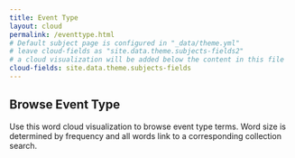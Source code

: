 ```yaml
---
title: Event Type
layout: cloud
permalink: /eventtype.html
# Default subject page is configured in "_data/theme.yml"
# leave cloud-fields as "site.data.theme.subjects-fields2"
# a cloud visualization will be added below the content in this file
cloud-fields: site.data.theme.subjects-fields
---
```


## Browse Event Type

Use this word cloud visualization to browse event type terms.
Word size is determined by frequency and all words link to a corresponding collection search.
